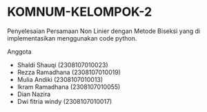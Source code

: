 # KOMNUM-KELOMPOK-2
Penyelesaian Persamaan Non Linier dengan Metode Biseksi yang di implementasikan menggunakan code python.

Anggota 
- Shaldi Shauqi    (2308107010023)
- Rezza Ramadhana  (2308107010019)
- Mulia Andiki     (2308107010013)
- Ikram Ramadhana  (2308107010055)
- Dian Nazira      
- Dwi fitria windy (2308107010017)

